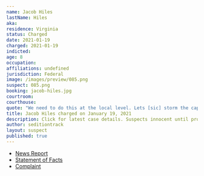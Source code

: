 ```yaml
---
name: Jacob Hiles
lastName: Hiles
aka:
residence: Virginia
status: Charged
date: 2021-01-19
charged: 2021-01-19
indicted:
age: 8
occupation:
affiliations: undefined
jurisdiction: Federal
image: /images/preview/085.png
suspect: 085.png
booking: jacob-hiles.jpg
courtroom:
courthouse:
quote: "We need to do this at the local level. Lets [sic] storm the capitol in Ohio. Tell me when!"
title: Jacob Hiles charged on January 19, 2021
description: Click for latest case details. Suspects innocent until proven guilty.
author: seditiontrack
layout: suspect
published: true
---
```

- [News Report](https://www.wtvr.com/news/local-news/jacob-giles-turns-himself-in-to-fbi-for-alleged-role-in-capitol-attack)
- [Statement of Facts](https://www.justice.gov/opa/page/file/1356971/download)
- [Complaint](https://www.justice.gov/opa/page/file/1356976/download)
